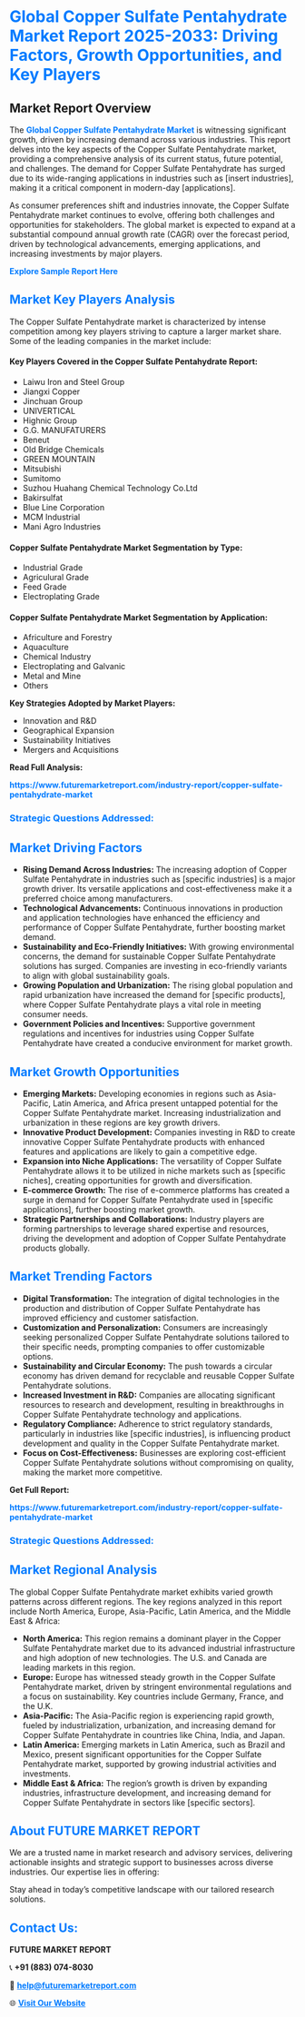<h1 style="color: #007BFF;">Global Copper Sulfate Pentahydrate Market Report 2025-2033: Driving Factors, Growth Opportunities, and Key Players</h1>

<section id="overview">
<h2>Market Report Overview</h2>
<p>The <a href="https://www.futuremarketreport.com/industry-report/copper-sulfate-pentahydrate-market" style="color: #007BFF; text-decoration: none;"><strong>Global Copper Sulfate Pentahydrate Market</strong></a> is witnessing significant growth, driven by increasing demand across various industries. This report delves into the key aspects of the Copper Sulfate Pentahydrate market, providing a comprehensive analysis of its current status, future potential, and challenges. The demand for Copper Sulfate Pentahydrate has surged due to its wide-ranging applications in industries such as [insert industries], making it a critical component in modern-day [applications].</p>
<p>As consumer preferences shift and industries innovate, the Copper Sulfate Pentahydrate market continues to evolve, offering both challenges and opportunities for stakeholders. The global market is expected to expand at a substantial compound annual growth rate (CAGR) over the forecast period, driven by technological advancements, emerging applications, and increasing investments by major players.</p>
</section>

<section id="overview">
<p><a href="https://www.futuremarketreport.com/request-sample/reportId=97885" style="color: #007BFF; text-decoration: none;"><strong>Explore Sample Report Here</strong></a></p>
</section>

<section id="key-players">
<h2 style="color: #007BFF;">Market Key Players Analysis</h2>
<p>The Copper Sulfate Pentahydrate market is characterized by intense competition among key players striving to capture a larger market share. Some of the leading companies in the market include:</p>
<h4>Key Players Covered in the Copper Sulfate Pentahydrate Report:</h4>
<ul><li>Laiwu Iron and Steel Group</li><li>Jiangxi Copper</li><li>Jinchuan Group</li><li>UNIVERTICAL</li><li>Highnic Group</li><li>G.G. MANUFATURERS</li><li>Beneut</li><li>Old Bridge Chemicals</li><li>GREEN MOUNTAIN</li><li>Mitsubishi</li><li>Sumitomo</li><li>Suzhou Huahang Chemical Technology Co.Ltd</li><li>Bakirsulfat</li><li>Blue Line Corporation</li><li>MCM Industrial</li><li>Mani Agro Industries</li></ul>
<h4>Copper Sulfate Pentahydrate Market Segmentation by Type:</h4>
<ul><li>Industrial Grade</li><li>Agriculural Grade</li><li>Feed Grade</li><li>Electroplating Grade</li></ul>

<h4>Copper Sulfate Pentahydrate Market Segmentation by Application:</h4>
<ul><li>Africulture and Forestry</li><li>Aquaculture</li><li>Chemical Industry</li><li>Electroplating and Galvanic</li><li>Metal and Mine</li><li>Others</li></ul>
<p><strong>Key Strategies Adopted by Market Players:</strong></p>
<ul>
<li>Innovation and R&D</li>
<li>Geographical Expansion</li>
<li>Sustainability Initiatives</li>
<li>Mergers and Acquisitions</li>
</ul>
</section>

<section>
<p><strong>Read Full Analysis: </strong></p><a href="https://www.futuremarketreport.com/industry-report/copper-sulfate-pentahydrate-market" style="color: #007BFF; text-decoration: none;"><strong>https://www.futuremarketreport.com/industry-report/copper-sulfate-pentahydrate-market</strong></a>
<h3 style="color: #007BFF;">Strategic Questions Addressed:</h3>
</section>

<section id="driving-factors">
<h2 style="color: #007BFF;">Market Driving Factors</h2>
<ul>
<li><strong>Rising Demand Across Industries:</strong> The increasing adoption of Copper Sulfate Pentahydrate in industries such as [specific industries] is a major growth driver. Its versatile applications and cost-effectiveness make it a preferred choice among manufacturers.</li>
<li><strong>Technological Advancements:</strong> Continuous innovations in production and application technologies have enhanced the efficiency and performance of Copper Sulfate Pentahydrate, further boosting market demand.</li>
<li><strong>Sustainability and Eco-Friendly Initiatives:</strong> With growing environmental concerns, the demand for sustainable Copper Sulfate Pentahydrate solutions has surged. Companies are investing in eco-friendly variants to align with global sustainability goals.</li>
<li><strong>Growing Population and Urbanization:</strong> The rising global population and rapid urbanization have increased the demand for [specific products], where Copper Sulfate Pentahydrate plays a vital role in meeting consumer needs.</li>
<li><strong>Government Policies and Incentives:</strong> Supportive government regulations and incentives for industries using Copper Sulfate Pentahydrate have created a conducive environment for market growth.</li>
</ul>
</section>

<section id="growth-opportunities">
<h2 style="color: #007BFF;">Market Growth Opportunities</h2>
<ul>
<li><strong>Emerging Markets:</strong> Developing economies in regions such as Asia-Pacific, Latin America, and Africa present untapped potential for the Copper Sulfate Pentahydrate market. Increasing industrialization and urbanization in these regions are key growth drivers.</li>
<li><strong>Innovative Product Development:</strong> Companies investing in R&D to create innovative Copper Sulfate Pentahydrate products with enhanced features and applications are likely to gain a competitive edge.</li>
<li><strong>Expansion into Niche Applications:</strong> The versatility of Copper Sulfate Pentahydrate allows it to be utilized in niche markets such as [specific niches], creating opportunities for growth and diversification.</li>
<li><strong>E-commerce Growth:</strong> The rise of e-commerce platforms has created a surge in demand for Copper Sulfate Pentahydrate used in [specific applications], further boosting market growth.</li>
<li><strong>Strategic Partnerships and Collaborations:</strong> Industry players are forming partnerships to leverage shared expertise and resources, driving the development and adoption of Copper Sulfate Pentahydrate products globally.</li>
</ul>
</section>

<section id="trending-factors">
<h2 style="color: #007BFF;">Market Trending Factors</h2>
<ul>
<li><strong>Digital Transformation:</strong> The integration of digital technologies in the production and distribution of Copper Sulfate Pentahydrate has improved efficiency and customer satisfaction.</li>
<li><strong>Customization and Personalization:</strong> Consumers are increasingly seeking personalized Copper Sulfate Pentahydrate solutions tailored to their specific needs, prompting companies to offer customizable options.</li>
<li><strong>Sustainability and Circular Economy:</strong> The push towards a circular economy has driven demand for recyclable and reusable Copper Sulfate Pentahydrate solutions.</li>
<li><strong>Increased Investment in R&D:</strong> Companies are allocating significant resources to research and development, resulting in breakthroughs in Copper Sulfate Pentahydrate technology and applications.</li>
<li><strong>Regulatory Compliance:</strong> Adherence to strict regulatory standards, particularly in industries like [specific industries], is influencing product development and quality in the Copper Sulfate Pentahydrate market.</li>
<li><strong>Focus on Cost-Effectiveness:</strong> Businesses are exploring cost-efficient Copper Sulfate Pentahydrate solutions without compromising on quality, making the market more competitive.</li>
</ul>
</section>

<section>
<p><strong>Get Full Report: </strong></p><a href="https://www.futuremarketreport.com/industry-report/copper-sulfate-pentahydrate-market" style="color: #007BFF; text-decoration: none;"><strong>https://www.futuremarketreport.com/industry-report/copper-sulfate-pentahydrate-market</strong></a>
<h3 style="color: #007BFF;">Strategic Questions Addressed:</h3>
</section>


<section id="regional-analysis">
<h2 style="color: #007BFF;">Market Regional Analysis</h2>
<p>The global Copper Sulfate Pentahydrate market exhibits varied growth patterns across different regions. The key regions analyzed in this report include North America, Europe, Asia-Pacific, Latin America, and the Middle East & Africa:</p>
<ul>
<li><strong>North America:</strong> This region remains a dominant player in the Copper Sulfate Pentahydrate market due to its advanced industrial infrastructure and high adoption of new technologies. The U.S. and Canada are leading markets in this region.</li>
<li><strong>Europe:</strong> Europe has witnessed steady growth in the Copper Sulfate Pentahydrate market, driven by stringent environmental regulations and a focus on sustainability. Key countries include Germany, France, and the U.K.</li>
<li><strong>Asia-Pacific:</strong> The Asia-Pacific region is experiencing rapid growth, fueled by industrialization, urbanization, and increasing demand for Copper Sulfate Pentahydrate in countries like China, India, and Japan.</li>
<li><strong>Latin America:</strong> Emerging markets in Latin America, such as Brazil and Mexico, present significant opportunities for the Copper Sulfate Pentahydrate market, supported by growing industrial activities and investments.</li>
<li><strong>Middle East & Africa:</strong> The region’s growth is driven by expanding industries, infrastructure development, and increasing demand for Copper Sulfate Pentahydrate in sectors like [specific sectors].</li>
</ul>
</section>

<footer>
<h2 style="color: #007BFF;">About FUTURE MARKET REPORT</h2>
<p>We are a trusted name in market research and advisory services, delivering actionable insights and strategic support to businesses across diverse industries. Our expertise lies in offering:</p>

<p>Stay ahead in today’s competitive landscape with our tailored research solutions.</p>

<h2 style="color: #007BFF;">Contact Us:</h2>
<p><strong>FUTURE MARKET REPORT</strong></p>
<p>📞 <strong>+91 (883) 074-8030</strong></p>
<p>📧 <strong><a href="mailto:help@futuremarketreport.com" style="color: #007BFF;">help@futuremarketreport.com</a></strong></p>
<p>🌐 <strong><a href="https://www.futuremarketreport.com/" style="color: #007BFF;">Visit Our Website</a></strong></p>
</footer>
